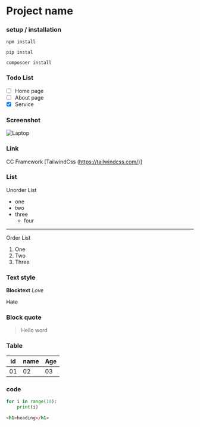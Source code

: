 # Project name
### setup / installation 
`npm install`

`pip instal`

`composoer install`

### Todo List 
- [ ] Home page
- [ ] About page
- [x] Service

### Screenshot
![Laptop](laptop-with.avif)

### Link
CC Framework [TailwindCss (https://tailwindcss.com/)]
### List 
Unorder List
- one 
- two
- three
    - four
---
Order List
1. One
2. Two
3. Three

### Text style
**Blocktext**
*Love*

~~Hate~~

### Block quote 
> Hello word

### Table
|id |name |Age|
|---|-----|---|
|01 |02   |03 |
### code
```python
for i in range(10):
    print(i)
```
```html
<h1>heading</h1>
```


